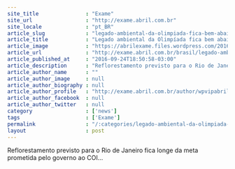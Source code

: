 ```yaml
---
site_title               : "Exame"
site_url                 : "http://exame.abril.com.br"
site_locale              : "pt_BR"
article_slug             : "legado-ambiental-da-olimpiada-fica-bem-abaixo-da-meta"
article_title            : "Legado ambiental da Olimpíada fica bem abaixo da meta"
article_image            : "https://abrilexame.files.wordpress.com/2016/09/size_960_16_9_olimpiada-rio-201613.jpg?quality=70&strip=all&w=960"
article_url              : "http://exame.abril.com.br/brasil/legado-ambiental-da-olimpiada-fica-bem-abaixo-da-meta/"
article_published_at     : "2016-09-24T18:50:58-03:00"
article_description      : "Reflorestamento previsto para o Rio de Janeiro fica longe da meta prometida pelo governo ao COI..."
article_author_name      : ""
article_author_image     : null
article_author_biography : null
article_author_profile   : "http://exame.abril.com.br/author/wpvipabril/"
article_author_facebook  : null
article_author_twitter   : null
category                 : ['news']
tags                     : ['Exame']
permalink                : "/:categories/legado-ambiental-da-olimpiada-fica-bem-abaixo-da-meta/"
layout                   : post
---
```


Reflorestamento previsto para o Rio de Janeiro fica longe da meta prometida pelo governo ao COI...
